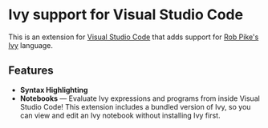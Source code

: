 # Ivy support for Visual Studio Code

This is an extension for [Visual Studio Code][]
that adds support for [Rob Pike's Ivy][] language.

[Rob Pike's Ivy]: https://github.com/robpike/ivy
[Visual Studio Code]: https://code.visualstudio.com/

## Features

- **Syntax Highlighting**
- **Notebooks** —
  Evaluate Ivy expressions and programs from inside Visual Studio Code!
  This extension includes a bundled version of Ivy,
  so you can view and edit an Ivy notebook without installing Ivy first.
